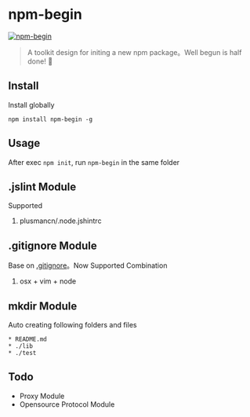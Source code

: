 # npm-begin
[![npm-begin](http://img.shields.io/npm/v/npm-begin.svg)](https://www.npmjs.org/package/npm-begin)

> A toolkit design for initing a new npm package。Well begun is half done! 🙂

## Install
Install globally
```
npm install npm-begin -g
```

## Usage
After exec `npm init`, run `npm-begin` in the same folder

## .jslint Module
Supported  

1. plusmancn/.node.jshintrc

## .gitignore Module
Base on [.gitignore](https://www.gitignore.io/)。Now Supported Combination  

1. osx + vim + node

## mkdir Module
Auto creating following folders and files  

    * README.md
    * ./lib
    * ./test

## Todo
 * Proxy Module
 * Opensource Protocol Module
